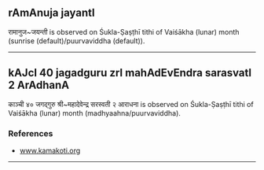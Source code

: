 ## rAmAnuja jayantI

रामानुज~जयन्ती is observed on Śukla-Ṣaṣṭhī tithi of Vaiśākha (lunar) month (sunrise (default)/puurvaviddha (default)).


---
## kAJcI 40 jagadguru zrI mahAdEvEndra sarasvatI 2 ArAdhanA

काञ्ची ४० जगद्गुरु श्री~महादेवेन्द्र सरस्वती २ आराधना is observed on Śukla-Ṣaṣṭhī tithi of Vaiśākha (lunar) month (madhyaahna/puurvaviddha).


### References
* www.kamakoti.org

---
